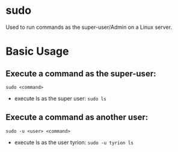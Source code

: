 # sudo

Used to run commands as the super-user/Admin on a Linux server.

# Basic Usage

## Execute a command as the super-user:

`sudo <command>`

 * execute ls as the super user: `sudo ls`

## Execute a command as another user:

`sudo -u <user> <command>`

  * execute ls as the user tyrion: `sudo -u tyrion ls`


